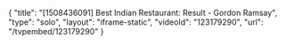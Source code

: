 {
    "title": "[1508436091] Best Indian Restaurant: Result - Gordon Ramsay",
    "type": "solo",
    "layout": "iframe-static",
    "videoId": "123179290",
    "url": "\/tvpembed\/123179290"
}